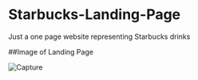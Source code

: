 # Starbucks-Landing-Page
Just a one page website representing Starbucks drinks

##Image of Landing Page

![Capture](https://user-images.githubusercontent.com/44269903/112196733-57d82000-8c31-11eb-9f9c-a49d8893dd14.JPG)
